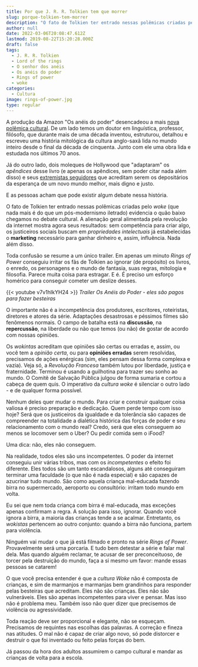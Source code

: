```yaml
---
title: Por que J. R. R. Tolkien tem que morrer
slug: porque-tolkien-tem-morrer
description: "O fato de Tolkien ter entrado nessas polêmicas criadas pelo wokismo evidencia o quão baixo chegamos no debate cultural."
author: null
date: 2022-03-06T20:08:47.612Z
lastmod: 2019-08-22T15:20:28.000Z
draft: false
tags:
  - J. R. R. Tolkien
  - Lord of the rings
  - O senhor dos anéis
  - Os anéis do poder
  - Rings of power
  - woke
categories:
  - Cultura
image: rings-of-power.jpg
type: regular
---
```


A produção da Amazon "Os anéis do poder" desencadeou a mais [nova polêmica cultural](https://www.youtube.com/watch?v=D9rJHb-rvYo&t=13s). De um lado temos um doutor em linguística, professor, filósofo, que durante mais de uma década inventou, estruturou, detalhou e escreveu uma história mitológica da cultura anglo-saxã lida no mundo inteiro desde o final da década de cinquenta. Junto com ele uma obra lida e estudada nos últimos 70 anos. 

Já do outro lado, dois moleques de Hollywood que "adaptaram" os *apêndices* desse livro (e apenas os apêndices, sem poder citar nada além disso) e seus [extremistas seguidores](https://www.vanityfair.com/hollywood/2022/02/amazon-the-rings-of-power-series-first-look) que acreditam serem os depositários da esperança de um novo mundo melhor, mais digno e justo.

E as pessoas acham que pode existir algum debate nessa história.

O fato de Tolkien ter entrado nessas polêmicas criadas pelo *woke* (que nada mais é do que um pós-modernismo iletrado) evidencia o quão baixo chegamos no debate cultural. A alienação geral alimentada pela revolução da internet mostra agora seus resultados: sem competência para criar algo, os justiceiros sociais buscam em *propriedades intelectuais* já estabelecidas o **marketing** necessário para ganhar dinheiro e, assim, influência. Nada além disso.

Toda confusão se resume a um único trailer. Em apenas um minuto *Rings of Power* conseguiu irritar os fãs de Tolkien ao ignorar (de propósito) os livros, o enredo, os personagens e o mundo de fantasia, suas regras, mitologia e filosofia. Parece muita coisa para estragar. E é. É preciso um esforço homérico para conseguir cometer um deslize desses.

{{< youtube v7v1hIkYH24 >}}
*Trailer Os Anéis do Poder - eles são pagos para fazer besteiras*

O importante não é a incompetência dos produtores, escritores, roteiristas, diretores e atores da série. Adaptações desastrosas e péssimos filmes são fenômenos normais. O campo de batalha está na **discussão**, na **repercussão**, na liberdade ou não que temos (ou não) de gostar de acordo com nossas opiniões.

Os *wokintas* acreditam que opiniões são certas ou erradas e, assim, ou você tem a *opinião certa*, ou para **opiniões erradas** serem resolvidas, precisamos de ações enérgicas (sim, eles pensam dessa forma complexa e vazia). Veja só, a *Revolução Francesa* também lutou por liberdade, justiça e fraternidade. Terminou é usando a guilhotina para trazer seu sonho ao mundo. O Comitê de Salvação Pública julgou de forma sumaria e cortou a cabeça de quem quis. O imperativo da *cultura woke* é silenciar o outro lado - e de qualquer forma possível.

Nenhum deles quer mudar o mundo. Para criar e construir qualquer coisa valiosa é preciso preparação e dedicação. Quem perde tempo com isso hoje? Será que os justiceiros da igualdade e da tolerância são capazes de compreender na totalidade a dialética histórica das forças de poder e seu relacionamento com o mundo real? Credo, será que eles conseguem ao menos se locomover sem o Uber? Ou pedir comida sem o iFood?

Uma dica: não, eles não conseguem.

Na realidade, todos eles são uns incompetentes. O poder da internet conseguiu unir várias tribos, mas com os *incompetentes* o efeito foi diferente. Eles todos são um tanto escandalosos, alguns até conseguiram terminar uma faculdade (o que não é nada especial) e são capazes de azucrinar tudo mundo. São como aquela criança mal-educada fazendo birra no supermercado, aeroporto ou consultório: irritam todo mundo em volta.

Eu sei que nem toda criança com birra é mal-educada, mas exceções apenas confirmam a regra. A solução para isso, ignorar. Quando você ignora a birra, a maioria das crianças tende a se acalmar. Entretanto, os *wokistas* pertencem ao outro conjunto: quando a birra não funciona, partem para violência. 

Ninguém vai mudar o que já está filmado e pronto na série *Rings of Power*. Provavelmente será uma porcaria. E tudo bem detestar a série e falar mal dela. Mas quando alguém reclamar, te acusar de ser preconceituoso, de torcer pela destruição do mundo, faça a si mesmo um favor: mande essas pessoas se catarem!

O que você precisa entender é que a *cultura Woke* não é composta de crianças, e sim de marmanjos e marmanjas bem grandinhos para responder pelas besteiras que acreditam. Eles não são crianças. Eles não são vulneráveis. Eles são apenas incompetentes para viver e pensar. Mas isso não é problema meu. Também isso não quer dizer que precisemos de violência ou agressividade. 

Toda reação deve ser proporcional e elegante, não se esqueçam. Precisamos de requintes nas escolhas das palavras. A correção e fineza nas atitudes. O mal não é capaz de criar algo novo, só pode distorcer e destruir o que foi inventado ou feito pelas forças do bem.

Já passou da hora dos adultos assumirem o campo cultural e mandar as crianças de volta para a escola. 
